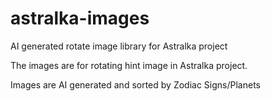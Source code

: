 # astralka-images
AI generated rotate image library for Astralka project

The images are for rotating hint image in Astralka project.

Images are AI generated and sorted by Zodiac Signs/Planets


